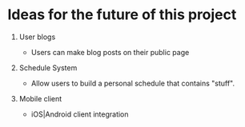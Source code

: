 # Ideas for the future of this project
1. User blogs
    - Users can make blog posts on their public page

2. Schedule System
    - Allow users to build a personal schedule that contains "stuff".

3. Mobile client
    - iOS|Android client integration
